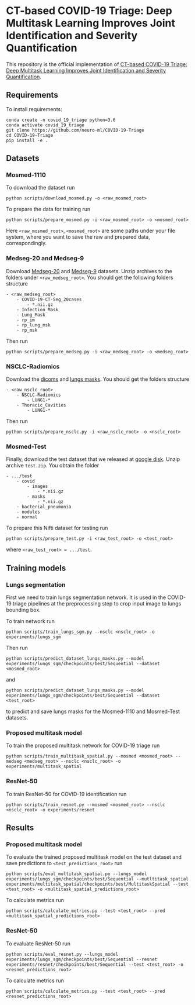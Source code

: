 # CT-based COVID-19 Triage: Deep Multitask Learning Improves Joint Identification and Severity Quantification

This repository is the official implementation of [CT-based COVID-19 Triage: Deep Multitask Learning Improves Joint Identification and Severity Quantification]().

## Requirements

To install requirements:

```
conda create -n covid_19_triage python=3.6
conda activate covid_19_triage
git clone https://github.com/neuro-ml/COVID-19-Triage
cd COVID-19-Triage
pip install -e .
```

## Datasets
### Mosmed-1110
To download the dataset run
```
python scripts/download_mosmed.py -o <raw_mosmed_root>
```
To prepare the data for training run
```
python scripts/prepare_mosmed.py -i <raw_mosmed_root> -o <mosmed_root>
```
Here `<raw_mosmed_root>`, `<mosmed_root>` are some paths under your file system, where you want to save the raw and prepared data, correspondingly.

### Medseg-20 and Medseg-9
Download [Medseg-20](http://medicalsegmentation.com/covid19/) and [Medseg-9](https://zenodo.org/record/3757476#.Xp0FhB9fgUE) datasets. Unzip archives to the folders under `<raw_medseg_root>`. You should get the following folders structure
```
- <raw_medseg_root>
    - COVID-19-CT-Seg_20cases
        - *.nii.gz
    - Infection_Mask
    - Lung_Mask
    - rp_im
    - rp_lung_msk
    - rp_msk
```
Then run
```
python scripts/prepare_medseg.py -i <raw_medseg_root> -o <medseg_root>
```

### NSCLC-Radiomics
Download the [dicoms](https://wiki.cancerimagingarchive.net/display/Public/NSCLC-Radiomics) and [lungs masks](https://wiki.cancerimagingarchive.net/pages/viewpage.action?pageId=68551327). You should get the
folders structure
```
- <raw_nsclc_root>
    - NSCLC-Radiomics
        - LUNG1-*
    - Thoracic_Cavities
        - LUNG1-*
```
Then run
```
python scripts/prepare_nsclc.py -i <raw_nsclc_root> -o <nsclc_root>
```

### Mosmed-Test
Finally, download the test dataset that we released at [google disk](). Unzip archive `test.zip`. You obtain the folder
```
- .../test
    - covid
        - images
            - *.nii.gz
        - masks
            - *.nii.gz
    - bacterial_pneumonia
    - nodules
    - normal
```
To prepare this Nifti dataset for testing run
```
python scripts/prepare_test.py -i <raw_test_root> -o <test_root>
```
where `<raw_test_root> = .../test`.

## Training models

### Lungs segmentation
First we need to train lungs segmentation network. It is used in the COVID-19 triage pipelines at the preprocessing step to crop input image to lungs bounding box.

To train network run
```
python scripts/train_lungs_sgm.py --nsclc <nsclc_root> -o experiments/lungs_sgm
```
Then run 
```
python scripts/predict_dataset_lungs_masks.py --model experiments/lungs_sgm/checkpoints/best/Sequential --dataset <mosmed_root>
```
and
```
python scripts/predict_dataset_lungs_masks.py --model experiments/lungs_sgm/checkpoints/best/Sequential --dataset <test_root>
```
to predict and save lungs masks for the Mosmed-1110 and Mosmed-Test datasets.

### Proposed multitask model

To train the proposed multitask network for COVID-19 triage run

```
python scripts/train_multitask_spatial.py --mosmed <mosmed_root> --medseg <medseg_root> --nsclc <nsclc_root> -o experiments/multitask_spatial
```

### ResNet-50
To train ResNet-50 for COVID-19 identification run
```
python scripts/train_resnet.py --mosmed <mosmed_root> --nsclc <nsclc_root> -o experiments/resnet
```

## Results

### Proposed multitask model
To evaluate the trained proposed multitask model on the test dataset and save predictions to `<test_predictions_root>` run
```
python scripts/eval_multitask_spatial.py --lungs_model experiments/lungs_sgm/checkpoints/best/Sequential --mutltitask_spatial experiments/multitask_spatial/checkpoints/best/MultitaskSpatial --test <test_root> -o <multitask_spatial_predictions_root>
```
To calculate metrics run
```
python scripts/calculate_metrics.py --test <test_root> --pred <multitask_spatial_predictions_root>
```

### ResNet-50
To evaluate ResNet-50 run
```
python scripts/eval_resnet.py --lungs_model experiments/lungs_sgm/checkpoints/best/Sequential --resnet experiments/resnet/checkpoints/best/Sequential --test <test_root> -o <resnet_predictions_root>
```
To calculate metrics run
```
python scripts/calculate_metrics.py --test <test_root> --pred <resnet_predictions_root>
```
